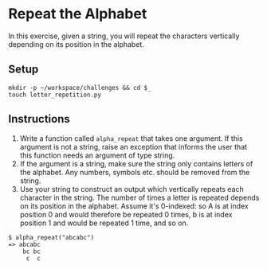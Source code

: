 # Repeat the Alphabet

In this exercise, given a string, you will repeat the characters vertically depending on its position in the alphabet.

## Setup
```
mkdir -p ~/workspace/challenges && cd $_
touch letter_repetition.py
```
## Instructions
1. Write a function called `alpha_repeat` that takes one argument. If this argument is not a string, raise an exception that informs the user that this function needs an argument of type string.
2. If the argument is a string, make sure the string only contains letters of the alphabet. Any numbers, symbols etc. should be removed from the string.
3. Use your string to construct an output which vertically repeats each character in the string. The number of times a letter is repeated depends on its position in the alphabet. Assume it's 0-indexed: so A is at index position 0 and would therefore be repeated 0 times, b is at index position 1 and would be repeated 1 time, and so on.
```
$ alpha_repeat("abcabc")
=> abcabc
    bc bc
     c  c
```